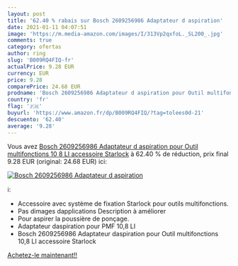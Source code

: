 ```yaml
---
layout: post
title: '62.40 % rabais sur Bosch 2609256986 Adaptateur d aspiration'
date: 2021-01-11 04:07:51
image: 'https://m.media-amazon.com/images/I/313Vp2qxfoL._SL200_.jpg'
comments: true
category: ofertas
author: ring
slug: 'B009RQ4FIQ-fr'
actualPrice: 9.28 EUR
currency: EUR
price: 9.28
comparePrice: 24.68 EUR
prodname: 'Bosch 2609256986 Adaptateur d aspiration pour Outil multifonctions 10 8 LI accessoire Starlock'
country: 'fr'
flag: '🇫🇷'
buyurl: 'https://www.amazon.fr/dp/B009RQ4FIQ/?tag=tolees0d-21'
descuento: '62.40'
average: '9.28'
---
```


Vous avez [Bosch 2609256986 Adaptateur d aspiration pour Outil multifonctions 10 8 LI accessoire Starlock](https://www.amazon.fr/dp/B009RQ4FIQ/?tag=tolees0d-21)  à  62.40 % de réduction, prix final  9.28 EUR (original: 24.68 EUR) ici:

[![Bosch 2609256986 Adaptateur d aspiration](https://m.media-amazon.com/images/I/313Vp2qxfoL._SL200_.jpg)](https://www.amazon.fr/dp/B009RQ4FIQ/?tag=tolees0d-21)

ℹ️:

- Accessoire avec système de fixation Starlock pour outils multifonctions.
- Pas dimages dapplications Description à améliorer
- Pour aspirer la poussière de ponçage.
- Adaptateur daspiration pour PMF 10,8 LI
- Bosch 2609256986 Adaptateur daspiration pour Outil multifonctions 10,8 LI accessoire Starlock

[Achetez-le maintenant!!](https://www.amazon.fr/dp/B009RQ4FIQ/?tag=tolees0d-21)
